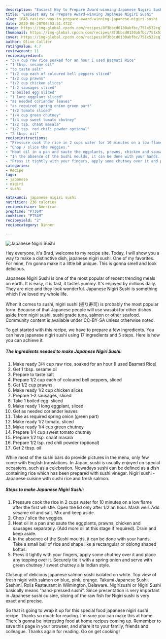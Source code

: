 ```yaml
---
description: "Easiest Way to Prepare Award-winning Japanese Nigiri Sushi"
title: "Easiest Way to Prepare Award-winning Japanese Nigiri Sushi"
slug: 1643-easiest-way-to-prepare-award-winning-japanese-nigiri-sushi
date: 2020-06-28T04:53:51.472Z
image: https://img-global.cpcdn.com/recipes/8f3bbcd0130abfbc/751x532cq70/japanese-nigiri-sushi-recipe-main-photo.jpg
thumbnail: https://img-global.cpcdn.com/recipes/8f3bbcd0130abfbc/751x532cq70/japanese-nigiri-sushi-recipe-main-photo.jpg
cover: https://img-global.cpcdn.com/recipes/8f3bbcd0130abfbc/751x532cq70/japanese-nigiri-sushi-recipe-main-photo.jpg
author: Olive Collier
ratingvalue: 4.7
reviewcount: 11
recipeingredient:
- "3/4 cup raw rice soaked for an hour I used Basmati Rice"
- "1 tbsp. sesame oil"
- "to taste salt"
- "1/2 cup each of coloured bell peppers sliced"
- "1/2 cup prawns"
- "1/2 cup chicken slices"
- "1-2 sausages sliced"
- "1 boiled egg sliced"
- "1 long eggplant sliced"
- "as needed coriander leaves"
- "as required spring onion green part"
- "1/2 tomato sliced"
- "1/4 cup green chutney"
- "1/4 cup sweet tomato chutney"
- "1/2 tsp. chaat masala"
- "1/2 tsp. red chili powder optional"
- "2 tbsp. oil"
recipeinstructions:
- "Pressure cook the rice in 2 cups water for 10 minutes on a low flame after the first whistle. Open the lid only after 1/2 an hour. Mash well. Add sesame oil and salt. Mix and keep aside."
- "Chop / slice the veggies."
- "Heat oil in a pan and saute the eggplants, prawns, chicken and sausages separately. (Add more oil at this stage if required). Drain and keep aside."
- "In the absence of the Sushi moulds, it can be done with your hands. Take a small ball of rice and shape like a rectangular or oblong shaped koftas."
- "Press it tightly with your fingers, apply some chutney over it and place any topping over it. Securely tie it with a spring onion and serve with green chutney / sweet chutney a la Indian style."
categories:
- Recipe
tags:
- japanese
- nigiri
- sushi

katakunci: japanese nigiri sushi 
nutrition: 236 calories
recipecuisine: American
preptime: "PT36M"
cooktime: "PT54M"
recipeyield: "2"
recipecategory: Dinner

---
```



![Japanese Nigiri Sushi](https://img-global.cpcdn.com/recipes/8f3bbcd0130abfbc/751x532cq70/japanese-nigiri-sushi-recipe-main-photo.jpg)

Hey everyone, it's Brad, welcome to my recipe site. Today, I will show you a way to make a distinctive dish, japanese nigiri sushi. One of my favorites. For mine, I'm gonna make it a little bit unique. This is gonna smell and look delicious.

Japanese Nigiri Sushi is one of the most popular of recent trending meals on earth. It is easy, it is fast, it tastes yummy. It's enjoyed by millions daily. They are nice and they look wonderful. Japanese Nigiri Sushi is something which I've loved my whole life.

When it comes to sushi, nigiri sushi (握り寿司) is probably the most popular form. Because of that Japanese people will use wasabi for other dishes aside from nigiri sushi. sushi grade tuna, salmon or other seafood. Community content is available under CC-BY-SA unless otherwise noted.


To get started with this recipe, we have to prepare a few ingredients. You can have japanese nigiri sushi using 17 ingredients and 5 steps. Here is how you can achieve it.

<!--inarticleads1-->

##### The ingredients needed to make Japanese Nigiri Sushi:

1. Make ready 3/4 cup raw rice, soaked for an hour (I used Basmati Rice)
1. Get 1 tbsp. sesame oil
1. Prepare to taste salt
1. Prepare 1/2 cup each of coloured bell peppers, sliced
1. Get 1/2 cup prawns
1. Make ready 1/2 cup chicken slices
1. Prepare 1-2 sausages, sliced
1. Take 1 boiled egg. sliced
1. Make ready 1 long eggplant, sliced
1. Get as needed coriander leaves
1. Take as required spring onion (green part)
1. Make ready 1/2 tomato, sliced
1. Make ready 1/4 cup green chutney
1. Prepare 1/4 cup sweet tomato chutney
1. Prepare 1/2 tsp. chaat masala
1. Prepare 1/2 tsp. red chili powder (optional)
1. Get 2 tbsp. oil


While most of the sushi bars do provide pictures in the menu, only few come with English translations. In Japan, sushi is usually enjoyed on special occasions, such as a celebration. Nowadays sushi can be defined as a dish containing rice which has been prepared with sushi vinegar. Nigiri sushi - Japanese cuisine with sushi rice and fresh salmon. 

<!--inarticleads2-->

##### Steps to make Japanese Nigiri Sushi:

1. Pressure cook the rice in 2 cups water for 10 minutes on a low flame after the first whistle. Open the lid only after 1/2 an hour. Mash well. Add sesame oil and salt. Mix and keep aside.
1. Chop / slice the veggies.
1. Heat oil in a pan and saute the eggplants, prawns, chicken and sausages separately. (Add more oil at this stage if required). Drain and keep aside.
1. In the absence of the Sushi moulds, it can be done with your hands. Take a small ball of rice and shape like a rectangular or oblong shaped koftas.
1. Press it tightly with your fingers, apply some chutney over it and place any topping over it. Securely tie it with a spring onion and serve with green chutney / sweet chutney a la Indian style.


Closeup of delicious japanese salmon sushi isolated on white. Top view of fresh nigiri with salmon on blue, pink, orange. Takumi Japanese Sushi, Sashimi, Rolls Restaurant in Wilmington, Delaware. Nigirizushi or Nigiri Sushi basically means &#34;hand-pressed sushi&#34;. Since presentation is very important in Japanese sushi cuisine, slicing of the raw fish for Nigiri sushi is very exact and precise. 

So that is going to wrap it up for this special food japanese nigiri sushi recipe. Thanks so much for reading. I'm sure you can make this at home. There's gonna be interesting food at home recipes coming up. Remember to save this page in your browser, and share it to your family, friends and colleague. Thanks again for reading. Go on get cooking!

